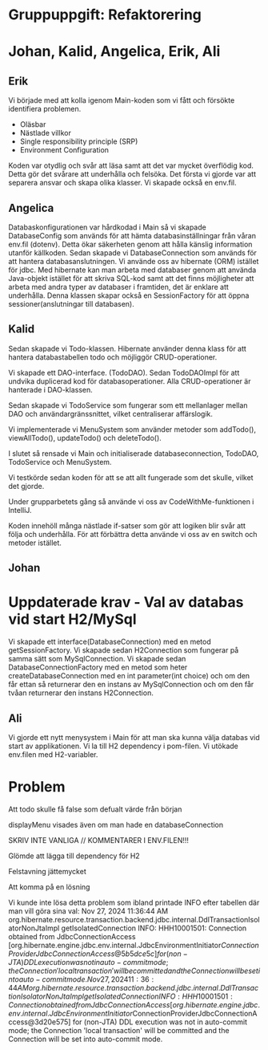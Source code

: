 # Gruppuppgift: Refaktorering
# Johan, Kalid, Angelica, Erik, Ali

## Erik

Vi började med att kolla igenom Main-koden som vi fått och försökte identifiera problemen.
- Oläsbar
- Nästlade villkor
- Single responsibility principle (SRP)
- Environment Configuration


Koden var otydlig och svår att läsa samt att det var mycket överflödig kod. Detta gör det svårare att underhålla och felsöka.
Det första vi gjorde var att separera ansvar och skapa olika klasser. Vi skapade också en env.fil.

## Angelica

Databaskonfigurationen var hårdkodad i Main så vi skapade DatabaseConfig som används för att hämta databasinställningar från
våran env.fil (dotenv). Detta ökar säkerheten genom att hålla känslig information utanför källkoden.
Sedan skapade vi DatabaseConnection som används för att hantera databasanslutningen. Vi använde oss av hibernate (ORM) istället
för jdbc. Med hibernate kan man arbeta med databaser genom att använda Java-objekt istället för att skriva SQL-kod samt att
det finns möjligheter att arbeta med andra typer av databaser i framtiden, det är enklare att underhålla. Denna klassen
skapar också en SessionFactory för att öppna sessioner(anslutningar till databasen).

## Kalid

Sedan skapade vi Todo-klassen. Hibernate använder denna klass för att hantera databastabellen todo och
möjliggör CRUD-operationer. 

Vi skapade ett DAO-interface. (TodoDAO). Sedan TodoDAOImpl för att undvika duplicerad kod för databasoperationer. Alla
CRUD-operationer är hanterade i DAO-klassen.

Sedan skapade vi TodoService som fungerar som ett mellanlager mellan DAO och användargränssnittet, vilket centraliserar
affärslogik. 

Vi implementerade vi MenuSystem som använder metoder som addTodo(), viewAllTodo(), updateTodo() och deleteTodo().



I slutet så rensade vi Main och initialiserade databaseconnection, TodoDAO, TodoService och MenuSystem. 

Vi testkörde sedan koden för att se att allt fungerade som det skulle, vilket det gjorde. 

Under grupparbetets gång så använde vi oss av CodeWithMe-funktionen i IntelliJ. 


Koden innehöll många nästlade if-satser som gör att logiken blir svår att följa och underhålla. För att förbättra detta använde vi oss
av en switch och metoder istället.

## Johan

# Uppdaterade krav - Val av databas vid start  H2/MySql

Vi skapade ett interface(DatabaseConnection) med en metod getSessionFactory. Vi skapade sedan H2Connection som fungerar på samma sätt som MySqlConnection.
Vi skapade sedan DatabaseConnectionFactory med en metod som heter createDatabaseConnection med en int parameter(int choice) och
om den får ettan så returnerar den en instans av MySqlConnection och om den får tvåan returnerar den instans H2Connection. 

## Ali


Vi gjorde ett nytt menysystem i Main för att man ska kunna välja databas vid start av applikationen.
Vi la till H2 dependency i pom-filen.
Vi utökade env.filen med H2-variabler.


# Problem

Att todo skulle få  false som defualt värde från början

displayMenu visades även om man hade en databaseConnection

SKRIV INTE VANLIGA // KOMMENTARER I ENV.FILEN!!!

Glömde att lägga till dependency för H2

Felstavning jättemycket

Att komma på en lösning

Vi kunde inte lösa detta problem som ibland printade INFO efter tabellen där man vill göra sina val:
Nov 27, 2024 11:36:44 AM org.hibernate.resource.transaction.backend.jdbc.internal.DdlTransactionIsolatorNonJtaImpl getIsolatedConnection
INFO: HHH10001501: Connection obtained from JdbcConnectionAccess [org.hibernate.engine.jdbc.env.internal.JdbcEnvironmentInitiator$ConnectionProviderJdbcConnectionAccess@5b5dce5c] for (non-JTA) DDL execution was not in auto-commit mode; the Connection 'local transaction' will be committed and the Connection will be set into auto-commit mode.
Nov 27, 2024 11:36:44 AM org.hibernate.resource.transaction.backend.jdbc.internal.DdlTransactionIsolatorNonJtaImpl getIsolatedConnection
INFO: HHH10001501: Connection obtained from JdbcConnectionAccess [org.hibernate.engine.jdbc.env.internal.JdbcEnvironmentInitiator$ConnectionProviderJdbcConnectionAccess@3d20e575] for (non-JTA) DDL execution was not in auto-commit mode; the Connection 'local transaction' will be committed and the Connection will be set into auto-commit mode.
